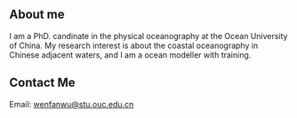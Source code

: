
## About me

I am a PhD. candinate in the physical oceanography at the Ocean University of China. My research interest is about the coastal oceanography in Chinese adjacent waters, and I am a ocean modeller with training.

## Contact Me
Email: wenfanwu@stu.ouc.edu.cn
